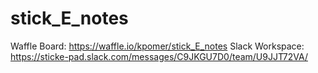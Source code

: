 # stick_E_notes

Waffle Board: https://waffle.io/kpomer/stick_E_notes
Slack Workspace: https://sticke-pad.slack.com/messages/C9JKGU7D0/team/U9JJT72VA/
